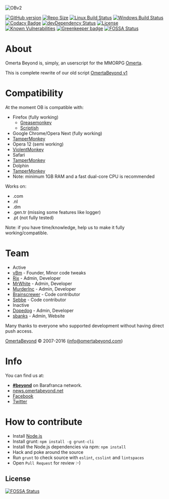 ![OBv2](images/logo.png "Omerta Beyond v2")

[![GitHub version](https://badge.fury.io/gh/OmertaBeyond%2FOBv2.svg)](https://github.com/OmertaBeyond/OBv2/releases)
[![Repo Size](https://reposs.herokuapp.com/?path=OmertaBeyond/OBv2)](https://github.com/OmertaBeyond/OBv2/archive/master.zip)
[![Linux Build Status](https://img.shields.io/travis/OmertaBeyond/OBv2/master.svg?label=Linux%20build)](https://travis-ci.org/OmertaBeyond/OBv2)
[![Windows Build Status](https://img.shields.io/appveyor/ci/vBm/OBv2/master.svg?label=Windows%20build)](https://ci.appveyor.com/project/vBm/obv2)
[![Codacy Badge](https://img.shields.io/codacy/3b9bd8fcf7254a0f86bcc5db152a39a5.svg)](https://www.codacy.com/public/OmertaBeyond/OBv2)
[![devDependency Status](https://img.shields.io/david/dev/OmertaBeyond/OBv2.svg)](https://david-dm.org/OmertaBeyond/OBv2#info=devDependencies)
[![License](https://img.shields.io/badge/license-GPLv3-blue.svg)](http://opensource.org/licenses/GPL-3.0)
[![Known Vulnerabilities](https://snyk.io/test/github/OmertaBeyond/OBv2/badge.svg)](https://snyk.io/test/github/OmertaBeyond/OBv2)
[![Greenkeeper badge](https://badges.greenkeeper.io/OmertaBeyond/OBv2.svg)](https://greenkeeper.io/)
[![FOSSA Status](https://app.fossa.io/api/projects/git%2Bgithub.com%2FvBm%2FOBv2.svg?type=shield)](https://app.fossa.io/projects/git%2Bgithub.com%2FvBm%2FOBv2?ref=badge_shield)

# About

Omerta Beyond is, simply, an userscript for the MMORPG [Omerta](http://www.barafranca.com).

This is complete rewrite of our old script [OmertaBeyond v1](https://github.com/OmertaBeyond/OmertaBeyond)


# Compatibility

At the moment OB is compatible with:

* Firefox (fully working)
  * [Greasemonkey](https://addons.mozilla.org/en-US/firefox/addon/greasemonkey/)
  * [Scriptish](https://addons.mozilla.org/en-US/firefox/addon/scriptish/)
* Google Chrome/Opera Next (fully working)
 * [TamperMonkey](https://chrome.google.com/webstore/detail/tampermonkey/dhdgffkkebhmkfjojejmpbldmpobfkfo)
* Opera 12 (semi working)
 * [ViolentMonkey](https://addons.opera.com/en/extensions/details/violent-monkey/)
* Safari
 * [TamperMonkey](https://extensions.apple.com/details/?id=net.tampermonkey.safari-G3XV72R5TC)
* Dolphin
 * [TamperMonkey](https://play.google.com/store/apps/details?id=net.tampermonkey.dolphin)
  * Note: minimum 1GB RAM and a fast dual-core CPU is recommended

Works on:
 * .com
 * .nl
 * .dm
 * .gen.tr (missing some features like logger)
 * .pt (not fully tested)

Note: if you have time/knowledge, help us to make it fully working/compatible.


# Team

* Active
 * [vBm](https://github.com/vBm) - Founder, Minor code tweaks
 * [Rix](https://github.com/Gwildor) - Admin, Developer
 * [MrWhite](https://github.com/Ivdbroek85) - Admin, Developer
 * [MurderInc](https://github.com/baelor) - Admin, Developer
 * [Brainscrewer](https://github.com/Brainscrewer) - Code contributor
 * [Sebbe](https://github.com/Sebbe) - Code contributor
* Inactive
 * [Dopedog](https://github.com/TheDopedog) - Admin, Developer
 * [sbanks](https://github.com/susanbanks) - Admin, Website

Many thanks to everyone who supported development without having direct push access.

[OmertaBeyond](http://www.omertabeyond.net/) © 2007-2016 (info@omertabeyond.com)


# Info

You can find us at:

 * [**#beyond**](irc://irc.barafranca.com/beyond "irc://irc.barafranca.com/beyond") on Barafranca network.
 * [news.omertabeyond.net](http://news.omertabeyond.net)
 * [Facebook](http://www.facebook.com/OmertaBeyond)
 * [Twitter](http://twitter.com/omertabeyond)


# How to contribute

* Install [Node.js](http://nodejs.org/download/)
* Install grunt: `npm install -g grunt-cli`
* Install the Node.js dependencies via npm: `npm install`
* Hack and poke around the source
* Run `grunt` to check source with `eslint`, `csslint` and `lintspaces`
* Open `Pull Request` for review :-)


## License
[![FOSSA Status](https://app.fossa.io/api/projects/git%2Bgithub.com%2FvBm%2FOBv2.svg?type=large)](https://app.fossa.io/projects/git%2Bgithub.com%2FvBm%2FOBv2?ref=badge_large)